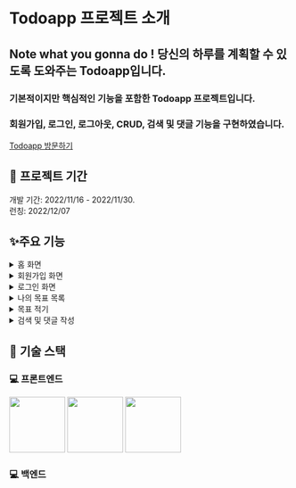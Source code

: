 # Todoapp 프로젝트 소개

## Note what you gonna do ! 당신의 하루를 계획할 수 있도록 도와주는 Todoapp입니다.

### 기본적이지만 핵심적인 기능을 포함한 Todoapp 프로젝트입니다.

### 회원가입, 로그인, 로그아웃, CRUD, 검색 및 댓글 기능을 구현하였습니다.

[Todoapp 방문하기](https://todoapp-370110.du.r.appspot.com/page/home)

## 📆 프로젝트 기간 
개발 기간: 2022/11/16 - 2022/11/30.   
런칭: 2022/12/07
   
## ✨주요 기능
<details>
<summary> 홈 화면 </summary>
<div markdown="1">
<img width="1366" alt="홈" src="https://user-images.githubusercontent.com/109133448/206395849-6c2acb56-595d-47ad-ac1f-80822fb65fce.png">
</div>
</details>

<details>
<summary> 회원가입 화면 </summary>
<div markdown="1">
<img width="1366" alt="회원가입" src="https://user-images.githubusercontent.com/109133448/206399590-963ad57d-7f5f-4e87-9576-e02bc6222d8a.png">
</div>
</details>

<details>
<summary> 로그인 화면 </summary>
<div markdown="1">
<img width="1367" alt="로그인" src="https://user-images.githubusercontent.com/109133448/206399643-5ead6d9c-a1b8-47c0-936d-e15c38f067e3.png">
</div>
</details>

<details>
<summary> 나의 목표 목록 </summary>
<div markdown="1">
<img width="1364" alt="나의 목표 목록" src="https://user-images.githubusercontent.com/109133448/206404004-5b2e7e0d-6c74-44a9-aad2-1e84fc191c0a.png">
</div>
</details>

<details>
<summary> 목표 적기 </summary>
<div markdown="1">
<img width="1368" alt="목표 적기" src="https://user-images.githubusercontent.com/109133448/206404101-ce9f4dce-718d-40ee-abcb-d8fa1026cb3c.png">
</div>
</details>

<details>
<summary> 검색 및 댓글 작성 </summary>
<div markdown="1">
![검색_및_댓글](https://user-images.githubusercontent.com/109133448/206404259-f4b96e44-d4aa-4be1-bfea-916f2b81ee8f.gif)
</div>
</details>

## 🔧 기술 스택
### 💻 프론트엔드
<p>
<img src="https://user-images.githubusercontent.com/109133448/206405272-b50e14a5-0eca-48d4-8179-e6608aa44a5d.jpeg" width="100"/>
<img src="https://user-images.githubusercontent.com/109133448/206404804-87720e8a-1885-4a61-831c-b64c35446682.jpeg" width="100"/>
<img src="https://user-images.githubusercontent.com/109133448/206407708-7d99ffd0-ad57-4cbe-a151-36b35006f1c2.png" width="100"/>
</p>
   
### 💻 백엔드
<p>

</p>
